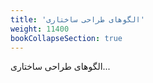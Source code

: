 ```yaml
---
title: 'الگوهای طراحی ساختاری'
weight: 11400
bookCollapseSection: true
---
```


الگوهای طراحی ساختاری...